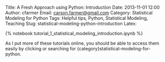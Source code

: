 Title: A Fresh Approach using Python: Introduction
Date: 2013-11-01 12:00
Author: cfarmer
Email: carson.farmer@gmail.com
Category: Statistical Modeling for Python
Tags: Helpful tips, Python, Statistical Modeling, Teaching
Slug: statistical-modeling-python-introduction
Latex:

{% notebook tutorial_1_statistical_modeling_introduction.ipynb %}

As I put more of these tutorials online, you should be able to access 
them easily by clicking or searching for {category}statistical-modeling-for-python.
